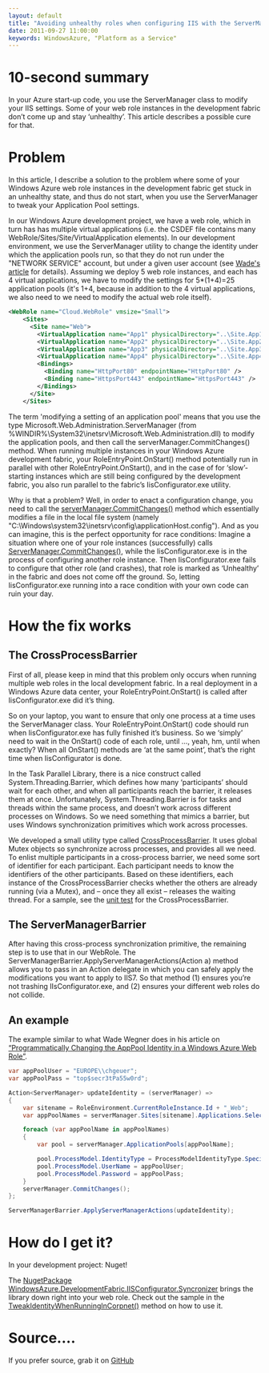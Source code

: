 ```yaml
---
layout: default
title: "Avoiding unhealthy roles when configuring IIS with the ServerManager in the local Azure development fabric"
date: 2011-09-27 11:00:00
keywords: WindowsAzure, "Platform as a Service"
---
```



# 10-second summary

In your Azure start-up code, you use the ServerManager class to modify your IIS settings. Some of your web role instances in the development fabric don’t come up and stay ‘unhealthy’. This article describes a possible cure for that. 

# Problem

In this article, I describe a solution to the problem where some of your Windows Azure web role instances in the development fabric get stuck in an unhealthy state, and thus do not start, when you use the ServerManager to tweak your Application Pool settings. 

In our Windows Azure development project, we have a web role, which in turn has has multiple virtual applications (i.e. the CSDEF file contains many WebRole/Sites/Site/VirtualApplication elements). In our development environment, we use the ServerManager utility to change the identity under which the application pools run, so that they do not run under the "NETWORK SERVICE" account, but under a given user account (see [Wade's article][wade] for details). Assuming we deploy 5 web role instances, and each has 4 virtual applications, we have to modify the settings for 5*(1+4)=25 application pools (it's 1+4, because in addition to the 4 virtual applications, we also need to we need to modify the actual web role itself). 


```xml
<WebRole name="Cloud.WebRole" vmsize="Small"> 
    <Sites> 
      <Site name="Web"> 
        <VirtualApplication name="App1" physicalDirectory="..\Site.App1" /> 
        <VirtualApplication name="App2" physicalDirectory="..\Site.App2" /> 
        <VirtualApplication name="App3" physicalDirectory="..\Site.App3" /> 
        <VirtualApplication name="App4" physicalDirectory="..\Site.App4" /> 
        <Bindings> 
          <Binding name="HttpPort80" endpointName="HttpPort80" /> 
          <Binding name="HttpsPort443" endpointName="HttpsPort443" /> 
        </Bindings> 
      </Site> 
    </Sites>
```

The term 'modifying a setting of an application pool' means that you use the type Microsoft.Web.Administration.ServerManager (from %WINDIR%\System32\inetsrv\Microsoft.Web.Administration.dll) to modify the application pools, and then call the serverManager.CommitChanges() method. When running multiple instances in your Windows Azure development fabric, your RoleEntryPoint.OnStart() method potentially run in parallel with other  RoleEntryPoint.OnStart(), and in the case of for ‘slow’-starting instances which are still being configured by the development fabric, you also run parallel to the fabric’s IisConfigurator.exe utility. 


Why is that a problem? Well, in order to enact a configuration change, you need to call the [serverManager.CommitChanges()][servermanagercommit] method which essentially modifies a file in the local file system (namely "C:\Windows\system32\inetsrv\config\applicationHost.config"). And as you can imagine, this is the perfect opportunity for race conditions: Imagine a situation where one of your role instances (successfully) calls [ServerManager.CommitChanges()][servermanagercommit], while the IisConfigurator.exe is in the process of configuring another role instance. Then IisConfigurator.exe fails to configure that other role (and crashes), that role is marked as ‘Unhealthy’ in the fabric and does not come off the ground. So, letting IisConfigurator.exe running into a race condition with your own code can ruin your day.

# How the fix works

## The CrossProcessBarrier

First of all, please keep in mind that this problem only occurs when running multiple web roles in the local development fabric. In a real deployment in a Windows Azure data center, your RoleEntryPoint.OnStart() is called after IisConfigurator.exe did it’s thing. 

So on your laptop, you want to ensure that only one process at a time uses the ServerManager class. Your RoleEntryPoint.OnStart() code should run when IisConfigurator.exe has fully finished it’s business. So we ‘simply’ need to wait in the OnStart() code of each role, until …, yeah, hm, until when exactly? When all OnStart() methods are ‘at the same point’, that’s the right time when IisConfigurator is done. 

In the Task Parallel Library, there is a nice construct called System.Threading.Barrier, which defines how many ‘participants’ should wait for each other, and when all participants reach the barrier, it releases them at once. Unfortunately, System.Threading.Barrier is for tasks and threads within the same process, and doesn’t work across different processes on Windows. So we need something that mimics a barrier, but uses Windows synchronization primitives which work across processes. 

We developed a small utility type called [CrossProcessBarrier][CrossProcessBarrier]. It uses global Mutex objects so synchronize across processes, and provides all we need. To enlist multiple participants in a cross-process barrier, we need some sort of identifier for each participant. Each participant needs to know the identifiers of the other participants. Based on these identifiers, each instance of the CrossProcessBarrier checks whether the others are already running (via a Mutex), and – once they all exist – releases the waiting thread. For a sample, see the [unit test][unittest] for the CrossProcessBarrier. 

## The ServerManagerBarrier

After having this cross-process synchronization primitive, the remaining step is to use that in our WebRole. The ServerManagerBarrier.ApplyServerManagerActions(Action<ServerManager> a) method allows you to pass in an Action<ServerManager> delegate in which you can safely apply the modifications you want to apply to IIS7. So that method (1) ensures you’re not trashing IIsConfigurator.exe, and (2) ensures your different web roles do not collide.

## An example

The example similar to what Wade Wegner does in his article on [“Programmatically Changing the AppPool Identity in a Windows Azure Web Role”][apppoolidentity]. 

```c#
var appPoolUser = "EUROPE\\chgeuer"; 
var appPoolPass = "top$secr3tPa55w0rd";

Action<ServerManager> updateIdentity = (serverManager) => 
{ 
    var sitename = RoleEnvironment.CurrentRoleInstance.Id + "_Web"; 
    var appPoolNames = serverManager.Sites[sitename].Applications.Select(app => app.ApplicationPoolName).ToList();

    foreach (var appPoolName in appPoolNames) 
    { 
        var pool = serverManager.ApplicationPools[appPoolName];

        pool.ProcessModel.IdentityType = ProcessModelIdentityType.SpecificUser; 
        pool.ProcessModel.UserName = appPoolUser; 
        pool.ProcessModel.Password = appPoolPass; 
    } 
    serverManager.CommitChanges(); 
};

ServerManagerBarrier.ApplyServerManagerActions(updateIdentity); 
```

# How do I get it? 

In your development project: Nuget!

The [NugetPackage WindowsAzure.DevelopmentFabric.IISConfigurator.Syncronizer][nuget] brings the library down right into your web role. Check out the sample in the [TweakIdentityWhenRunningInCorpnet()][tweakidentity] method on how to use it. 

# Source….

If you prefer source, grab it on [GitHub][azureiisconfiguratorsyncSource]  

[wade]: http://www.wadewegner.com/2011/01/programmatically-changing-the-apppool-identity-in-a-windows-azure-web-role/#comment-4251
[servermanagercommit]: http://msdn.microsoft.com/en-us/library/microsoft.web.administration.servermanager.commitchanges(v=vs.90).aspx
[nuget]: http://www.nuget.org/List/Packages/WindowsAzure.DevelopmentFabric.IISConfigurator.Syncronizer
[tweakidentity]: https://github.com/chgeuer/azureiisconfiguratorsync/blob/master/src/WindowsAzure.DevelopmentFabric.IISConfigurator.Syncronizer/MicrosoftCorpnetAuthenticationFixer.cs
[apppoolidentity]: http://www.wadewegner.com/2011/01/programmatically-changing-the-apppool-identity-in-a-windows-azure-web-role/
[unittest]: https://github.com/chgeuer/azureiisconfiguratorsync/blob/master/src/Tests/UnitTest1.cs
[CrossProcessBarrier]: https://github.com/chgeuer/azureiisconfiguratorsync/blob/master/src/WindowsAzure.DevelopmentFabric.IISConfigurator.Syncronizer/CrossProcessBarrier.cs
[azureiisconfiguratorsyncSource]: https://github.com/chgeuer/azureiisconfiguratorsync
